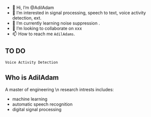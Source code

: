 - 👋 Hi, I’m @AdilAdam
- 👀 I’m interested in signal processing, speech to text, voice activity detection, ext.
- 🌱 I’m currently learning noise suppression .
- 💞️ I’m looking to collaborate on xxx
- 📫 How to reach me `AdilAdams`.

<!---
AdilAdam/AdilAdam is a ✨ special ✨ repository because its `README.md` (this file) appears on your GitHub profile.
You can click the Preview link to take a look at your changes.
--->
## TO DO
```bash
Voice Activity Detection
```
## Who is AdilAdam
A master of engineering \n
research intrests includes:
  - machine learning 
  - automatic speech recognition
  - digital signal processing
